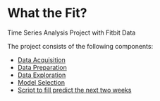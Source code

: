 # What the Fit?

Time Series Analysis Project with Fitbit Data

The project consists of the following components:

- [Data Acquisition](acquire.html)
- [Data Preparation](prepare.html)
- [Data Exploration](exploration.html)
- [Model Selection](modeling.html)
- [Script to fill predict the next two weeks](make_predictions.html)
